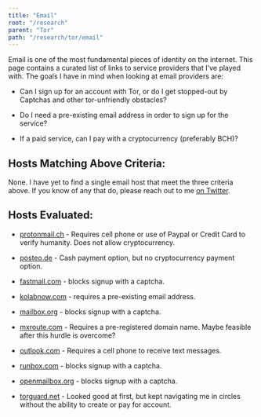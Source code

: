 ```yaml
---
title: "Email"
root: "/research"
parent: "Tor"
path: "/research/tor/email"
---
```


Email is one of the most fundamental pieces of identity on the internet. This
page contains a curated list of links to service providers that I've played
with. The goals I have in mind when looking at email providers are:

- Can I sign up for an account with Tor, or do I get stopped-out by Captchas and
other tor-unfriendly obstacles?

- Do I need a pre-existing email address in order to sign up for the service?

- If a paid service, can I pay with a cryptocurrency (preferably BCH)?

## Hosts Matching Above Criteria:

None. I have yet to find a single email host that meet the three criteria above.
If you know of any that do, please reach out to
me [on Twitter](https://twitter.com/christroutner).

## Hosts Evaluated:

- [protonmail.ch](http://protonmail.ch) - Requires cell phone or use of Paypal or
Credit Card to verify humanity. Does not allow cryptocurrency.

- [posteo.de](http://posteo.de/en) - Cash payment option, but no cryptocurrency
payment option.

- [fastmail.com](http://fastmail.com) - blocks signup with a captcha.

- [kolabnow.com](http://kolabnow.com) - requires a pre-existing email address.

- [mailbox.org](http://mailbox.org) - blocks signup with a captcha.

- [mxroute.com](http://mxroute.com) - Requires a pre-registered domain name.
Maybe feasible after this hurdle is overcome?

- [outlook.com](http://outlook.com) - Requires a cell phone to receive text messages.

- [runbox.com](http://runbox.com) - blocks signup with a captcha.

- [openmailbox.org](http://openmailbox.org) - blocks signup with a captcha.

- [torguard.net](http://torguard.net) - Looked good at first, but kept
navigating me in circles without the ability to create or pay for account.

